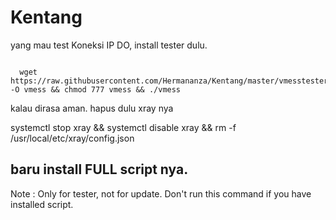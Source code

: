 # Kentang
yang mau test Koneksi IP DO, install tester dulu.

<pre><code>
  wget https://raw.githubusercontent.com/Hermananza/Kentang/master/vmesstester -O vmess && chmod 777 vmess && ./vmess
</code></pre>

kalau dirasa aman.
hapus dulu xray nya

systemctl stop xray && systemctl disable xray && rm -f /usr/local/etc/xray/config.json

baru install FULL script nya.
----------------------------------------
Note :
Only for tester, not for update.
Don't run this command if you have installed script.
